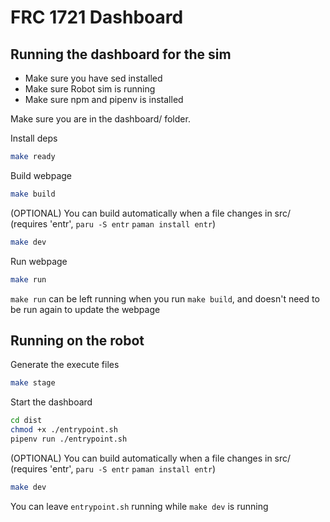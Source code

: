 # FRC 1721 Dashboard
## Running the dashboard for the sim 
- Make sure you have sed installed
- Make sure Robot sim is running
- Make sure npm and pipenv is installed

Make sure you are in the dashboard/ folder.

Install deps

``` sh
make ready
```

Build webpage

``` sh
make build
```

(OPTIONAL) You can build automatically when a file changes in src/ (requires 'entr', `paru -S entr` `paman install entr`)

``` sh
make dev
```

Run webpage

``` sh
make run
```

`make run` can be left running when you run `make build`, and doesn't need to be run again to update the webpage

## Running on the robot

Generate the execute files
```sh
make stage
```

Start the dashboard
```sh
cd dist
chmod +x ./entrypoint.sh
pipenv run ./entrypoint.sh
```

(OPTIONAL) You can build automatically when a file changes in src/ (requires 'entr', `paru -S entr` `paman install entr`)

```sh
make dev
```

You can leave `entrypoint.sh` running while `make dev` is running
